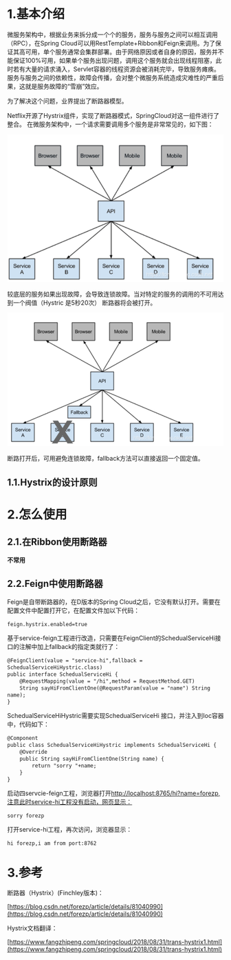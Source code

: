 # 1.基本介绍

微服务架构中，根据业务来拆分成一个个的服务，服务与服务之间可以相互调用（RPC），在Spring Cloud可以用RestTemplate+Ribbon和Feign来调用。为了保证其高可用，单个服务通常会集群部署。由于网络原因或者自身的原因，服务并不能保证100%可用，如果单个服务出现问题，调用这个服务就会出现线程阻塞，此时若有大量的请求涌入，Servlet容器的线程资源会被消耗完毕，导致服务瘫痪。服务与服务之间的依赖性，故障会传播，会对整个微服务系统造成灾难性的严重后果，这就是服务故障的“雪崩”效应。

为了解决这个问题，业界提出了断路器模型。

Netflix开源了Hystrix组件，实现了断路器模式，SpringCloud对这一组件进行了整合。 在微服务架构中，一个请求需要调用多个服务是非常常见的，如下图：

![](/assets/微信截图_20190801180422.png)

较底层的服务如果出现故障，会导致连锁故障。当对特定的服务的调用的不可用达到一个阀值（Hystric 是5秒20次） 断路器将会被打开。

![](/assets/微信截图_20190801180735.png)

断路打开后，可用避免连锁故障，fallback方法可以直接返回一个固定值。

## 1.1.Hystrix的设计原则





# 2.怎么使用

## 2.1.在Ribbon使用断路器

**不常用**

## 2.2.Feign中使用断路器

Feign是自带断路器的，在D版本的Spring Cloud之后，它没有默认打开。需要在配置文件中配置打开它，在配置文件加以下代码：

```
feign.hystrix.enabled=true
```

基于service-feign工程进行改造，只需要在FeignClient的SchedualServiceHi接口的注解中加上fallback的指定类就行了：

```
@FeignClient(value = "service-hi",fallback = SchedualServiceHiHystric.class)
public interface SchedualServiceHi {
    @RequestMapping(value = "/hi",method = RequestMethod.GET)
    String sayHiFromClientOne(@RequestParam(value = "name") String name);
}
```

SchedualServiceHiHystric需要实现SchedualServiceHi 接口，并注入到Ioc容器中，代码如下：

```
@Component
public class SchedualServiceHiHystric implements SchedualServiceHi {
    @Override
    public String sayHiFromClientOne(String name) {
        return "sorry "+name;
    }
}
```

启动四servcie-feign工程，浏览器打开[http://localhost:8765/hi?name=forezp,注意此时service-hi工程没有启动，网页显示：](http://localhost:8765/hi?name=forezp,注意此时service-hi工程没有启动，网页显示：)

```
sorry forezp
```

打开service-hi工程，再次访问，浏览器显示：

```
hi forezp,i am from port:8762
```

# 3.参考

断路器（Hystrix）\(Finchley版本\)：

[https://blog.csdn.net/forezp/article/details/81040990](https://blog.csdn.net/forezp/article/details/81040990)

Hystrix文档翻译：

[https://www.fangzhipeng.com/springcloud/2018/08/31/trans-hystrix1.html](https://www.fangzhipeng.com/springcloud/2018/08/31/trans-hystrix1.html)

